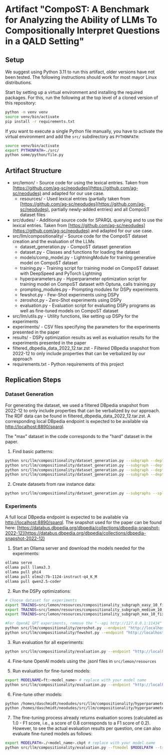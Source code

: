 # Artifact "CompoST: A Benchmark for Analyzing the Ability of LLMs To Compositionally Interpret Questions in a QALD Setting"

## Setup

We suggest using Python 3.11 to run this artifact, older versions have not been tested. The following instructions should work for most mayor Linux distributions.

Start by setting up a virtual environment and installing the required packages. For this, run the following at the top level of a cloned version of this repository:

```bash
python -m venv venv
source venv/bin/activate
pip install -r requirements.txt
```

If you want to execute a single Python file manually, you have to activate the virtual environment and add the `src/` subdirectory as `PYTHONPATH`:

```bash
source venv/bin/activate
export PYTHONPATH=./src/
python some/python/file.py
```

## Artifact Structure

* src/lemon/ - Source code for using the lexical entries. Taken from [https://github.com/ag-sc/neodudes](https://github.com/ag-sc/neodudes) and adapted for our use case.
    * resources/ - Used lexical entries (partially taken from [https://github.com/ag-sc/neodudes](https://github.com/ag-sc/neodudes), partially newly-added entries) and all CompoST dataset files
* src/dudes/ - Additional source code for SPARQL querying and to use the lexical entries. Taken from [https://github.com/ag-sc/neodudes](https://github.com/ag-sc/neodudes) and adapted for our use case.
* src/llm/compositionality/ - Source code for the CompoST dataset creation and the evaluation of the LLMs
  * dataset_generation.py - CompoST dataset generation
  * dataset.py - Classes and functions for loading the dataset
  * models/comp_model.py - LightningModule for training generative model on CompoST dataset
  * training.py - Training script for training model on CompoST dataset with DeepSpeed and PyTorch Lightning
  * hyperparameters.py - Hyperparameter optimization script for training model on CompoST dataset with Optuna, calls training.py
  * prompting_modules.py - Prompting modules for DSPy experiments
  * fewshot.py - Few-Shot experiments using DSPy
  * zeroshot.py - Zero-Shot experiments using DSPy
  * evaluation.py - Evaluation script for evaluating DSPy programs as well as fine-tuned models on CompoST dataset
* src/llm/utils.py - Utility functions, like setting up DSPy for the experiments
* experiments/ - CSV files specifying the parameters for the experiments presented in the paper
* results/ - DSPy optimization results as well as evaluation results for the experiments presented in the paper
* filtered_dbpedia_data_2022_12.tar.zst - Filtered DBpedia snapshot from 2022-12 to only include properties that can be verbalized by our approach
* requirements.txt - Python requirements of this project

## Replication Steps

### Dataset Generation

For generating the dataset, we used a filtered DBpedia snapshot from 2022-12 to only include properties that can be verbalized by our approach. The RDF data can be found in filtered_dbpedia_data_2022_12.tar.zst. A corresponding local DBpedia endpoint is expected to be available via [http://localhost:8890/sparql](http://localhost:8890/sparql).

The "max" dataset in the code corresponds to the "hard" dataset in the paper.

1. Find basic patterns:
```bash
python src/llm/compositionality/dataset_generation.py --subgraph --depth 3 --breadth 3 --limit 10000 --endpoint "http://localhost:8890/sparql" --randrevprob 0.5 --forcelabels --threads 16 --entitylist src/lemon/resources/4_5_query_result.csv.zst --samples 1000
python src/llm/compositionality/dataset_generation.py --subgraph --depth 3 --breadth 2 --limit 10000 --endpoint "http://localhost:8890/sparql" --randrevprob 0.5 --forcelabels --threads 16 --entitylist src/lemon/resources/4_5_query_result.csv.zst --samples 1000
python src/llm/compositionality/dataset_generation.py --subgraph --depth 2 --breadth 3 --limit 10000 --endpoint "http://localhost:8890/sparql" --randrevprob 0.5 --forcelabels --threads 16 --entitylist src/lemon/resources/4_5_query_result.csv.zst --samples 1000
python src/llm/compositionality/dataset_generation.py --subgraph --depth 2 --breadth 2 --limit 10000 --endpoint "http://localhost:8890/sparql" --randrevprob 0.5 --forcelabels --threads 16 --entitylist src/lemon/resources/4_5_query_result.csv.zst --samples 1000
```

2. Create datasets from raw instance data:
```bash
python src/llm/compositionality/dataset_generation.py --subgraphs --split --samples 10 --paths src/lemon/resources/compositionality_samples_subgraph_*.jsonl.zst # replace paths with your newly-generated instance data
```

### Experiments

A full local DBpedia endpoint is expected to be available via [http://localhost:8890/sparql](http://localhost:8890/sparql). The snapshot used for the paper can be found here: [https://databus.dbpedia.org/dbpedia/collections/dbpedia-snapshot-2022-12](https://databus.dbpedia.org/dbpedia/collections/dbpedia-snapshot-2022-12)

1. Start an Ollama server and download the models needed for the experiments:
```bash
ollama serve
ollama pull llama3.3
ollama pull phi4
ollama pull olmo2:7b-1124-instruct-q4_K_M
ollama pull qwen2.5-coder
```

2. Run the DSPy optimizations:
```bash
# Choose dataset for experiments
export TRAINDS=src/lemon/resources/compositionality_subgraph_easy_10_fixed.json
export TRAINDS=src/lemon/resources/compositionality_subgraph_medium_10_fixed.json
export TRAINDS=src/lemon/resources/compositionality_subgraph_max_10_fixed.json

#For OpenAI GPT experiments, remove the "--api http://127.0.0.1:11434"
python src/llm/compositionality/zeroshot.py --endpoint "http://localhost:8890/sparql" --subgraphs --rootpath ./ --trainpath $TRAINDS --api http://127.0.0.1:11434 --autoexpcsv $EXPERIMENTCSV # choose .csv from experiments folder
python src/llm/compositionality/fewshot.py --endpoint "http://localhost:8890/sparql" --subgraphs --rootpath ./ --trainpath $TRAINDS --api http://127.0.0.1:11434 --autoexpcsv $EXPERIMENTCSV # choose .csv from experiments folder
```

3. Run evaluation for all experiments:
```bash
python src/llm/compositionality/evaluation.py --endpoint "http://localhost:8890/sparql" --api http://127.0.0.1:11434 --evaltest --testpath $TRAINDS --subgraphs --autofind-rootpath ./ --autofind --autofind-inclexist --autofind-frac 1.0 --autofind-id 0
```

4. Fine-tune OpenAI models using the .jsonl files in `src/lemon/resources`

5. Run evaluation for fine-tuned models:
```bash
export MODELNAME=ft:<model_name> # replace with your model name
python src/llm/compositionality/evaluation.py --endpoint "http://localhost:8890/sparql" --progpath ./$MODELNAME --model "$MODELNAME" --evaltest --subgraphs --testpath $TRAINDS
```

6. Fine-tune other models:
```bash
python /homes/daschmidt/neodudes/src/llm/compositionality/hyperparameters.py --batchsize 1 --studyname "Compositionality OLMo" --optunafile "comp_optuna_olmo.log" --endpoint "http://localhost:8890/sparql" --instruct --subgraphs --model "allenai/OLMo-2-1124-7B-Instruct" --trainpath $TRAINDS --valpath $TRAINDS --testpath $TRAINDS
python /homes/daschmidt/neodudes/src/llm/compositionality/hyperparameters.py --batchsize 1 --studyname "Compositionality Qwen" --optunafile "comp_optuna_qwen.log" --endpoint "http://localhost:8890/sparql" --instruct --subgraphs --model "Qwen/Qwen2.5-Coder-7B-Instruct"  --trainpath $TRAINDS --valpath $TRAINDS --testpath $TRAINDS
```

7. The fine-tuning process already returns evaluation scores (calculated as 1.0 - F1 score, i.e., a score of 0.8 corresponds to a F1 score of 0.2). However, to see the actual evaluation results per question, one can also evaluate fine-tuned models as follows:
```bash
export MODELPATH=./<model_name>.ckpt # replace with your model name
python src/llm/compositionality/evaluation.py --ftmodel $MODELPATH --trainpath $TRAINDS
```